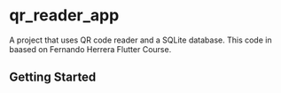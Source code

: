 # qr_reader_app

A project that uses QR code reader and a SQLite database. This code in baased on Fernando Herrera Flutter Course.

## Getting Started
